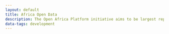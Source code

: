 ```yaml
---
layout: default
title: Africa Open Data
description: The Open Africa Platform initiative aims to be largest repository of Data on the African Continent.
data-tags: development
---
```

